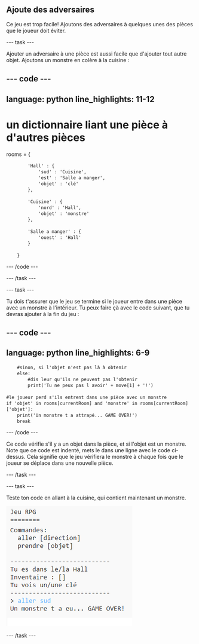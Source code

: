 ## Ajoute des adversaires

Ce jeu est trop facile! Ajoutons des adversaires à quelques unes des pièces que le joueur doit éviter.

--- task ---

Ajouter un adversaire à une pièce est aussi facile que d'ajouter tout autre objet. Ajoutons un monstre en colère à la cuisine :

--- code ---
---
language: python
line_highlights: 11-12
---
# un dictionnaire liant une pièce à d'autres pièces
rooms = {

            'Hall' : {
                'sud' : 'Cuisine',
                'est' : 'Salle a manger',
                'objet' : 'clé'
            },
    
            'Cuisine' : {
                'nord' : 'Hall',
                'objet' : 'monstre'
            },
    
            'Salle a manger' : {
                'ouest' : 'Hall'
            }
    
        }
--- /code ---

--- /task ---

--- task ---

Tu dois t'assurer que le jeu se termine si le joueur entre dans une pièce avec un monstre à l'intérieur. Tu peux faire çà avec le code suivant, que tu devras ajouter à la fin du jeu :

--- code ---
---
language: python
line_highlights: 6-9
---
        #sinon, si l'objet n'est pas là à obtenir
        else:
            #dis leur qu'ils ne peuvent pas l'obtenir
            print('Tu ne peux pas l avoir' + move[1] + '!')
    
    #le joueur perd s'ils entrent dans une pièce avec un monstre
    if 'objet' in rooms[currentRoom] and 'monstre' in rooms[currentRoom]['objet']:
        print('Un monstre t a attrapé... GAME OVER!')
        break
--- /code ---

Ce code vérifie s'il y a un objet dans la pièce, et si l'objet est un monstre. Note que ce code est indenté, mets le dans une ligne avec le code ci-dessus. Cela signifie que le jeu vérifiera le monstre à chaque fois que le joueur se déplace dans une nouvelle pièce.

--- /task ---

--- task ---

Teste ton code en allant à la cuisine, qui contient maintenant un monstre.

![capture d'écran](images/rpg-monster-test.png)

--- /task ---